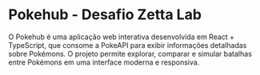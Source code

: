 # Pokehub - Desafio Zetta Lab

O Pokehub é uma aplicação web interativa desenvolvida em React + TypeScript, que consome a PokeAPI para exibir informações detalhadas sobre Pokémons.
O projeto permite explorar, comparar e simular batalhas entre Pokémons em uma interface moderna e responsiva.
